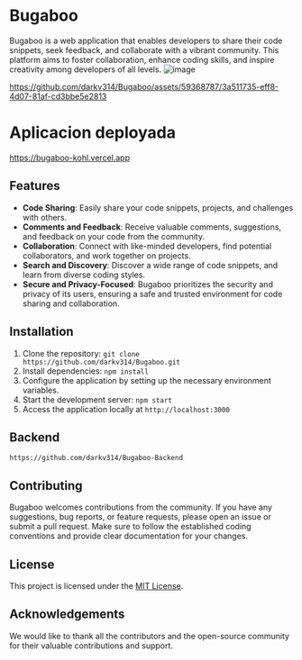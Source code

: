 # Bugaboo

Bugaboo is a web application that enables developers to share their code snippets, seek feedback, and collaborate with a vibrant community. This platform aims to foster collaboration, enhance coding skills, and inspire creativity among developers of all levels.
![image](https://github.com/darkv314/Bugaboo/assets/59368787/8a5610d7-478c-4cd1-a0d2-1d76c1836f86)


https://github.com/darkv314/Bugaboo/assets/59368787/3a511735-eff8-4d07-81af-cd3bbe5e2813

# Aplicacion deployada

https://bugaboo-kohl.vercel.app

## Features

- **Code Sharing**: Easily share your code snippets, projects, and challenges with others.
- **Comments and Feedback**: Receive valuable comments, suggestions, and feedback on your code from the community.
- **Collaboration**: Connect with like-minded developers, find potential collaborators, and work together on projects.
- **Search and Discovery**: Discover a wide range of code snippets, and learn from diverse coding styles.
- **Secure and Privacy-Focused**: Bugaboo prioritizes the security and privacy of its users, ensuring a safe and trusted environment for code sharing and collaboration.

## Installation

1. Clone the repository: `git clone https://github.com/darkv314/Bugaboo.git`
2. Install dependencies: `npm install`
3. Configure the application by setting up the necessary environment variables.
4. Start the development server: `npm start`
5. Access the application locally at `http://localhost:3000`

## Backend

```
https://github.com/darkv314/Bugaboo-Backend
```

## Contributing

Bugaboo welcomes contributions from the community. If you have any suggestions, bug reports, or feature requests, please open an issue or submit a pull request. Make sure to follow the established coding conventions and provide clear documentation for your changes.

## License

This project is licensed under the [MIT License](LICENSE).

## Acknowledgements

We would like to thank all the contributors and the open-source community for their valuable contributions and support.

